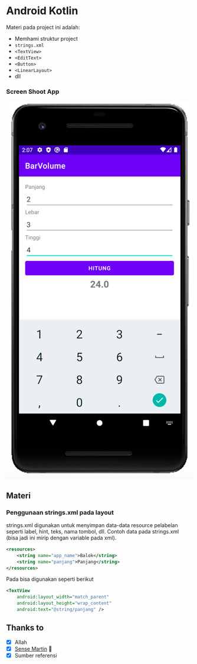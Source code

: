 # Android Kotlin
Materi pada project ini adalah:
- Memhami struktur project
- `strings.xml`
- `<TextView>`
- `<EditText>`
- `<Button>`
- `<LinearLayout>`
- dll

### Screen Shoot App
![Fragment](volume-balok.gif)

## Materi
### Penggunaan strings.xml pada layout
strings.xml digunakan untuk menyimpan data-data resource pelabelan seperti label, hint, teks, nama tombol, dll. Contoh data pada strings.xml (bisa jadi ini mirip dengan variable pada xml).

```xml
<resources>
    <string name="app_name">Balok</string>
    <string name="panjang">Panjang</string>
</resources>
```

Pada <TextView> bisa digunakan seperti berikut
```xml
<TextView
    android:layout_width="match_parent"
    android:layout_height="wrap_content"
    android:text="@string/panjang" />
```
 
## Thanks to
- [x] Allah
- [x] [Sense Martin](https://github.com/martinputra) 🤗
- [x] Sumber referensi 
